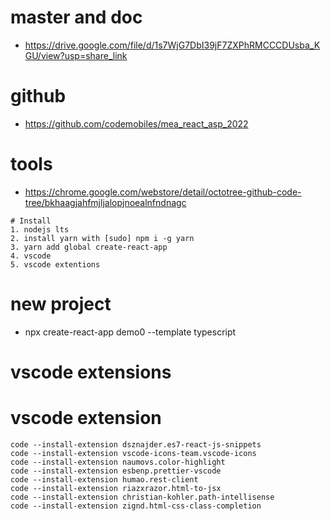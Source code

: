 # master and doc

- https://drive.google.com/file/d/1s7WjG7DbI39jF7ZXPhRMCCCDUsba_KGU/view?usp=share_link

# github

- https://github.com/codemobiles/mea_react_asp_2022

# tools

- https://chrome.google.com/webstore/detail/octotree-github-code-tree/bkhaagjahfmjljalopjnoealnfndnagc

```
# Install
1. nodejs lts
2. install yarn with [sudo] npm i -g yarn
3. yarn add global create-react-app
4. vscode
5. vscode extentions
```

# new project

- npx create-react-app demo0 --template typescript

# vscode extensions

# vscode extension

```
code --install-extension dsznajder.es7-react-js-snippets
code --install-extension vscode-icons-team.vscode-icons
code --install-extension naumovs.color-highlight
code --install-extension esbenp.prettier-vscode
code --install-extension humao.rest-client
code --install-extension riazxrazor.html-to-jsx
code --install-extension christian-kohler.path-intellisense
code --install-extension zignd.html-css-class-completion

```
